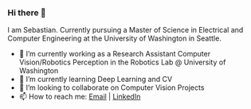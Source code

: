 ### Hi there 👋

I am Sebastian. Currently pursuing a Master of Science in Electrical and Computer Engineering at the University of Washington in Seattle.

- 🔭 I’m currently working as a Research Assistant Computer Vision/Robotics Perception in the Robotics Lab @ University of Washington
- 🌱 I’m currently learning Deep Learning and CV
- 👯 I’m looking to collaborate on Computer Vision Projects
- 📫 How to reach me: [Email](mailto:seb.gab1992@gmail.com) | [LinkedIn](https://linkedin.com/in/sebastian-gabriel)
